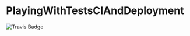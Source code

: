 # PlayingWithTestsCIAndDeployment

![Travis Badge](https://travis-ci.org/FullMetalFist/PlayingWithTestsCIAndDeployment.svg?branch=master)
